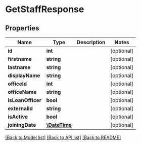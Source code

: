 # GetStaffResponse

## Properties
Name | Type | Description | Notes
------------ | ------------- | ------------- | -------------
**id** | **int** |  | [optional] 
**firstname** | **string** |  | [optional] 
**lastname** | **string** |  | [optional] 
**displayName** | **string** |  | [optional] 
**officeId** | **int** |  | [optional] 
**officeName** | **string** |  | [optional] 
**isLoanOfficer** | **bool** |  | [optional] 
**externalId** | **string** |  | [optional] 
**isActive** | **bool** |  | [optional] 
**joiningDate** | [**\DateTime**](\DateTime.md) |  | [optional] 

[[Back to Model list]](../../README.md#documentation-for-models) [[Back to API list]](../../README.md#documentation-for-api-endpoints) [[Back to README]](../../README.md)

